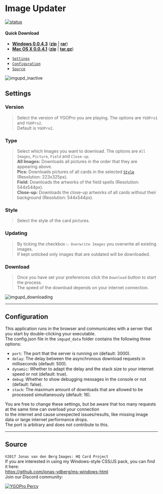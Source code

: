 # Image Updater
[![status](https://img.shields.io/badge/status-deprecated-red.svg)](https://github.com/snrk0/image-updater)

#### Quick Download
- [**Windows 0.0.4.3**](https://github.com/jonas-git/image-updater/releases/download/v0.0.4.3-win/ImageUpdater-win-v0.0.4.3.zip) ([**zip**](https://github.com/jonas-git/image-updater/releases/download/v0.0.4.3-win/ImageUpdater-win-v0.0.4.3.zip) | [**rar**](https://github.com/jonas-git/image-updater/releases/download/v0.0.4.3-win/ImageUpdater-win-v0.0.4.3.rar)) 
- [**Mac OS X 0.0.4.1**](https://github.com/jonas-git/image-updater/releases/download/v0.0.4.1-mac/ImageUpdater-mac-v0.0.4.1.zip) ([**zip**](https://github.com/jonas-git/image-updater/releases/download/v0.0.4.1-mac/ImageUpdater-mac-v0.0.4.1.zip) | [**tar.gz**](https://github.com/jonas-git/image-updater/releases/download/v0.0.4.1-mac/ImageUpdater-mac-v0.0.4.1.tar.gz))

* [`Settings`](#settings)
* [`Configuration`](#configuration)
* [`Source`](#source)

![imgupd_inactive](http://i.imgur.com/HZaEXQY.png)  

## Settings
### Version
>Select the version of YGOPro you are playing. The options are `YGOPro1` and `YGOPro2`.  
Default is `YGOPro2`.  

### Type
>Select which Images you want to download. The options are `All Images`, `Picture`, `Field` and `Close-up`.  
**All Images:** Downloads all pictures in the order that they are appearing above.  
**Pics:** Downloads pictures of all cards in the selected [`Style`](#style) (Resolution: 223x325px).  
**Field:** Downloads the artworks of the field spells (Resolution: 544x544px).  
**Close-up:** Downloads the close-up artworks of all cards without their background (Resolution: 544x544px).  

### Style
>Select the style of the card pictures.  

### Updating
>By ticking the checkbox `☐ Overwrite Images` you overwrite all existing images.  
If kept unticked only images that are outdated will be downloaded.  

### Download
>Once you have set your preferences click the `Download` button to start the process.  
The speed of the download depends on your internet connection. 

![imgupd_downloading](http://i.imgur.com/7GwEDoI.png)

---

## Configuration

This application runs in the browser and communicates with a server that you start by double-clicking your executable.  
The config.json file in the `imgupd_data` folder contains the following three options:  
* `port`: The port that the server is running on (default: 3000).  
* `delay`: The delay between the asynchronous download requests in milliseconds (default: 500).  
* `dynamic`: Whether to adapt the delay and the stack size to your internet speed or not (default: true).  
* `debug`: Whether to show debugging messages in the console or not (default: false).  
* `stack`: The maximum amount of downloads that are allowed to be processed simultaneously (default: 16).  

You are free to change these settings, but be aware that too many requests at the same time can overload your connection  
to the internet and cause unexpected issues/results, like missing image data or large internet performance drops.  
The port is arbitrary and does not contribute to this.  

---

## Source

`©2017 Jonas van den Berg` `Images: HQ Card Project`  
If you are interested in using my Windows-style CSS/JS pack, you can find it here:  
https://github.com/jonas-vdberg/ms-windows-html  
Join our Discord community:  

[![YGOPro Percy](http://i.imgur.com/v732Scx.png)](https://discord.gg/Rae2vZV)
